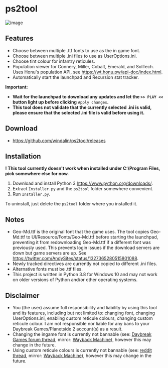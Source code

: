 # ps2tool

![image](https://user-images.githubusercontent.com/45084896/165137417-92845c92-a44d-4a3d-ac45-e6991e88c14f.png)

## Features
- Choose between multiple .ttf fonts to use as the in game font.
- Choose between multiple .ini files to use as UserOptions.ini.
- Choose tint colour for infantry reticules.
- Population viewer for Connery, Miller, Cobalt, Emerald, and SolTech.  Uses Honu's population API, see https://wt.honu.pw/api-doc/index.html.
- Automatically start the launchpad and Recursion stat tracker.

**Important:**
- **Wait for the launchpad to download any updates and let the `>> PLAY <<` button light up before clicking** `Apply changes`**.**  
- **This tool does not validate that the currently selected .ini is valid, please ensure that the selected .ini file is valid before using it.**

## Download
- https://github.com/windalin/ps2tool/releases

## Installation
**! This tool currently doesn't work when installed under C:\Program Files, pick somewhere else for now.**
1. Download and install Python 3 https://www.python.org/downloads/.
2. Extract `Installer.py` and the `ps2tool` folder somewhere convenient.
3. Run `Installer.py`.

To uninstall, just delete the `ps2tool` folder where you installed it.

## Notes
- Geo-Md.ttf is the original font that the game uses.  The tool copies Geo-Md.ttf to UI/Resource/Fonts/Geo-Md.ttf before starting the launchpad, preventing it from redownloading Geo-Md.ttf if a different font was previously used.  This prevents login issues if the download servers are down but game servers are up.  See https://twitter.com/AndySites/status/1327365280515801088.
- Newly tracked directives are currently not copied to different .ini files.
- Alternative fonts must be .ttf files.
- This project is written in Python 3.8 for Windows 10 and may not work on older versions of Python and/or other operating systems.

## Disclaimer
- You (the user) assume full responsibility and liability by using this tool and its features, including but not limited to: changing font, changing UserOptions.ini, enabling custom reticule colours, changing custom reticule colour.  I am not responsible nor liable for any bans to your Daybreak Games/Planetside 2 account(s) as a result.
- Changing the ingame font is currently not bannable (see: [Daybreak Games forum thread](https://forums.daybreakgames.com/ps2/index.php?threads/will-changing-the-font-in-game-get-me-banned.78236/), mirror: [Wayback Machine](https://web.archive.org/web/20220424191522/https://forums.daybreakgames.com/ps2/index.php?threads/will-changing-the-font-in-game-get-me-banned.78236/)), however this may change in the future.
- Using custom reticule colours is currently not bannable (see: [reddit thread](https://www.reddit.com/r/Planetside/comments/2tq92i/psa_you_can_customize_the_color_of_your_reticules/), mirror: [Wayback Machine](http://web.archive.org/web/20220425173729/https://www.reddit.com/r/Planetside/comments/2tq92i/psa_you_can_customize_the_color_of_your_reticules/)), however this may change in the future.
